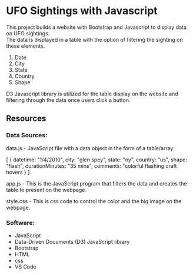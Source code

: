 # UFO Sightings with Javascript
This project builds a website with Bootstrap and Javascript to display data on UFO sightings.  
The data is displayed in a table with the option of filtering the sighting on these elements.
1.	Date
2.	City
3.	State
4.	Country
5.	Shape

D3 Javascript library is utilized for the table display on the website and filtering through the 
data once users click a button.

## Resources
### Data Sources:
data.js - JavaScript file with a data object in the form of a table/array:


   [ 
    {
    datetime: "1/4/2010",
    city: "glen spey",
    state: "ny",
    country: "us",
    shape: "flash",
    durationMinutes: "35 mins",
    comments: "colorful flashing craft hovers 
    }
   ]
  
 app.js - This is the JavaScript program that filters the data and creates the table to present on the webpage.
 
 style.css - This is css code to control the color and the big image on the webpage.
 
### Software:

- JavaScript
- Data-Driven Documents (D3) JavaScript library
- Bootstrap
- HTML
- css
- VS Code
